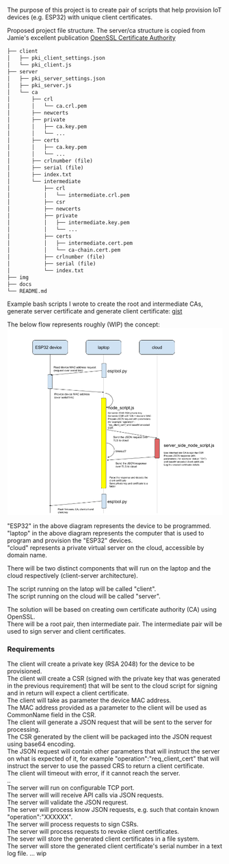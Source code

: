 The purpose of this project is to create pair of scripts that help provision IoT devices (e.g. ESP32) with unique client certificates.  
    
Proposed project file structure. The server/ca structure is copied from Jamie's excellent publication [OpenSSL Certificate Authority](https://jamielinux.com/docs/openssl-certificate-authority/index.html "OpenSSL Certificate Authority")  
```  
├── client
│   ├── pki_client_settings.json
│   └── pki_client.js 
├── server
│   ├── pki_server_settings.json
│   ├── pki_server.js
│   └── ca
│       ├── crl
│       │   └── ca.crl.pem
│       ├── newcerts
│       ├── private
│       │   ├── ca.key.pem
│       │   └── ...
│       ├── certs
│       │   ├── ca.key.pem
│       │   └── ...
│       ├── crlnumber (file)
│       ├── serial (file)
│       ├── index.txt
│       └── intermediate
│           ├── crl
│           │   └── intermediate.crl.pem
│           ├── csr
│           ├── newcerts
│           ├── private
│           │   ├── intermediate.key.pem
│           │   └── ...
│           ├── certs
│           │   ├── intermediate.cert.pem
│           │   └── ca-chain.cert.pem
│           ├── crlnumber (file)
│           ├── serial (file)
│           └── index.txt
├── img
├── docs
└── README.md
```  
  
Example bash scripts I wrote to create the root and intermediate CAs, generate server certificate and generate client certificate: [gist](https://gist.github.com/mharizanov/93c015329fcc91e30571d5093aee0b6e)  
  
The below flow represents roughly (WIP) the concept:  
![Flow diagram](https://raw.githubusercontent.com/mharizanov/node_pki/master/PKI_flow_diagram.png)

"ESP32" in the above diagram represents the device to be programmed.  
"laptop" in the above diagram represents the computer that is used to program and provision the "ESP32" devices.  
"cloud" represents a private virtual server on the cloud, accessible by domain name.  

There will be two distinct components that will run on the laptop and the cloud respectively (client-server architecture).  
  
The script running on the latop will be called "client".  
The script running on the cloud will be called "server".  
  
The solution will be based on creating own certificate authority (CA) using OpenSSL.  
There will be a root pair, then intermediate pair. The intermediate pair will be used to sign server and client certificates.  
  
### Requirements
The client will create a private key (RSA 2048) for the device to be provisioned.  
The client will create a CSR (signed with the private key that was generated in the previous requirement) that will be sent to the cloud script for signing and in return will expect a client certificate.  
The client will take as parameter the device MAC address.  
The MAC address provided as a parameter to the client will be used as CommonName field in the CSR.  
The client will generate a JSON request that will be sent to the server for processing.  
The CSR generated by the client will be packaged into the JSON request using base64 encoding.  
The JSON request will contain other parameters that will instruct the server on what is expected of it, for example "operation":"req_client_cert" that will instruct the server to use the passed CRS to return a client certificate.  
The client will timeout with error, if it cannot reach the server.  
..  
The server will run on configurable TCP port.  
The server will will receive API calls via JSON requests.  
The server will validate the JSON requrest.  
The server will process know JSON requests, e.g. such that contain known "operation":"XXXXXX".  
The server will process requests to sign CSRs.  
The server will process requests to revoke client certificates.  
The sever will store the generated client certificates in a file system.  
The server will store the generated client certificate's serial number in a text log file.
... wip
